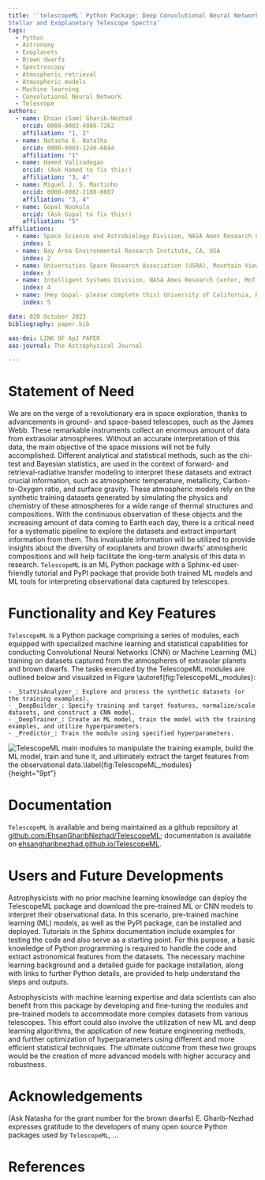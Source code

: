 ```yaml
---
title: '`telescopeML` Python Package: Deep Convolutional Neural Networks and Machine Learning Models for Analyzing 
Stellar and Exoplanetary Telescope Spectra'
tags:
  - Python
  - Astronomy
  - Exoplanets
  - Brown dwarfs
  - Spectroscopy
  - Atmospheric retrieval
  - Atmospheric models
  - Machine learning
  - Convolutional Neural Network
  - Telescope
authors:
  - name: Ehsan (Sam) Gharib-Nezhad
    orcid: 0000-0002-4088-7262
    affiliation: "1, 2"
  - name: Natasha E. Batalha
    orcid: 0000-0003-1240-6844 
    affiliation: "1"
  - name: Hamed Valizadegan
    orcid: (Ask Hamed to fix this!)
    affiliation: "3, 4"
  - name: Miguel J. S. Martinho
    orcid: 0000-0002-2188-0807
    affiliation: "3, 4"
  - name: Gopal Nookula 
    orcid: (Ask Gopal to fix this!)
    affiliation: "5"
affiliations:
  - name: Space Science and Astrobiology Division, NASA Ames Research Center, Moffett Field, CA, 94035 USA
    index: 1
  - name: Bay Area Environmental Research Institute, CA, USA
    index: 2
  - name: Universities Space Research Association (USRA), Mountain View, CA 94043, USA
    index: 3
  - name: Intelligent Systems Division, NASA Ames Research Center, Moffett Field, CA 94035, USA
    index: 4
  - name: (Hey Gopal- please complete this) University of California, Riverside
    index: 5

date: 020 October 2023
bibliography: paper.bib

aas-doi: LINK OF ApJ PAPER
aas-journal: The Astrophysical Journal 

--- 
```


# Statement of Need

We are on the verge of a revolutionary era in space exploration, thanks to advancements in ground- and space-based 
telescopes, such as the James Webb. These remarkable instruments collect an enormous amount of data from extrasolar 
atmospheres. Without an accurate interpretation of this data, the main objective of the space missions will not be 
fully accomplished. Different analytical and statistical methods, such as the chi-test and Bayesian statistics, 
are used in the context of forward- and retrieval-radiative transfer modeling to interpret these datasets and extract 
crucial information, such as atmospheric temperature, metallicity, Carbon-to-Oxygen ratio, and surface gravity. 
These atmospheric models rely on the synthetic training datasets generated by simulating the physics and chemistry 
of these atmospheres for a wide range of thermal structures and compositions. With the continuous observation of 
these objects and the increasing amount of data coming to Earth each day, there is a critical need for a systematic 
pipeline to explore the datasets and extract important information from them. This invaluable information will be 
utilized to provide insights about the diversity of exoplanets and brown dwarfs' atmospheric compositions and will 
help facilitate the long-term analysis of this data in research. `TelescopeML` is an ML Python package with a 
Sphinx-ed user-friendly tutorial and PyPI package that provide both trained ML models and ML tools  for interpreting
observational data captured by telescopes. 

# Functionality and Key Features

`TelescopeML` is a Python package comprising a series of modules, each equipped with specialized machine learning and 
statistical capabilities for conducting Convolutional Neural Networks (CNN) or Machine Learning (ML) training on 
datasets captured from the atmospheres of extrasolar planets and brown dwarfs. The tasks executed by the TelescopeML 
modules are outlined below and visualized in Figure \autoref{fig:TelescopeML_modules}:

    - _StatVisAnalyzer_: Explore and process the synthetic datasets (or the training examples).
    - _DeepBuilder_: Specify training and target features, normalize/scale datasets, and construct a CNN model.
    - _DeepTrainer_: Create an ML model, train the model with the training examples, and utilize hyperparameters.
    - _Predictor_: Train the module using specified hyperparameters.

![TelescopeML main modules to manipulate the training example, build the ML model, train and tune it, and ultimately 
extract the target features from the observational data.\label{fig:TelescopeML_modules}](TelescopeML_modules.png){height="9pt"}


# Documentation


``TelescopeML`` is available and being maintained as a github repository at
[github.com/EhsanGharibNezhad/TelescopeML](https://github.com/EhsanGharibNezhad/TelescopeML);
documentation is available on
[ehsangharibnezhad.github.io/TelescopeML](https://ehsangharibnezhad.github.io/TelescopeML/). 

#  Users  and Future Developments

Astrophysicists with no prior machine learning knowledge can deploy the TelescopeML package and download the pre-trained 
ML or CNN models to interpret their observational data. In this scenario, pre-trained machine learning (ML) models, 
as well as the PyPI package, can be installed and deployed. Tutorials in the Sphinx documentation include examples for 
testing the code and also serve as a starting point. For this purpose, a basic knowledge of Python programming is required 
to handle the code and extract astronomical features from the datasets. The necessary machine learning background and a 
detailed guide for package installation, along with links to further Python details, are provided to help understand the 
steps and outputs.

Astrophysicists with machine learning expertise and data scientists can also benefit from this package by developing and 
fine-tuning the modules and pre-trained models to accommodate more complex datasets from various telescopes. This effort 
could also involve the utilization of new ML and deep learning algorithms, the application of new feature engineering 
methods, and further optimization of hyperparameters using different and more efficient statistical techniques. The ultimate 
outcome from these two groups would be the creation of more advanced models with higher accuracy and robustness.


# Acknowledgements
(Ask Natasha for the grant number for the brown dwarfs)
E. Gharib-Nezhad expresses gratitude to the developers of many open source Python packages used by `TelescopeML`, ...

# References
